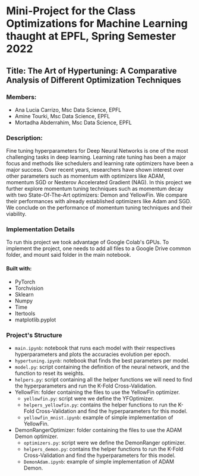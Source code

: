 # Mini-Project for the Class Optimizations for Machine Learning thaught at EPFL, Spring Semester 2022
## Title: The Art of Hypertuning: A Comparative Analysis of Different Optimization Techniques
### Members:
- Ana Lucia Carrizo, Msc Data Science, EPFL
- Amine Tourki, Msc Data Science, EPFL
- Mortadha Abderrahim, Msc Data Science, EPFL

### Description:
Fine tuning hyperparameters for Deep Neural Networks is one of the most challenging tasks in deep learning. Learning rate tuning has been a major focus and methods like schedulers and learning rate optimizers have been a major success. Over recent years, researchers have shown interest over other parameters such as momentum with optimizers like ADAM, momentum SGD or Nesterov Accelerated Gradient (NAG). In this project we further explore momentum tuning techniques such as momentum decay with two State-Of-The-Art optimizers: Demon and YellowFin. We compare their performances with already established optimizers like Adam and SGD. We conclude on the performance of momentum tuning techniques and their viability.

### Implementation Details
To run this project we took advantage of Google Colab's GPUs. To implement the project, one needs to add all files to a Google Drive common folder, and mount said folder in the main notebook. 
#### Built with:
- PyTorch
- Torchvision
- Sklearn
- Numpy
- Time
- Itertools
- matplotlib.pyplot

### Project's Structure
- `main.ipynb`: notebook that runs each model with their respectives hyperparameters and plots the accuracies evolution per epoch. 
- `hypertuning.ipynb`: notebook that finds the best parameters per model. 
- `model.py`: script containing the definition of the neural network, and the function to reset its weights. 
- `helpers.py`: script containing all the helper functions we will need to find the hyperparameters and run the K-Fold Cross-Validation.
- YellowFin: folder containing the files to use the YellowFin optimizer.
  - `yellowfin.py`: script were we define the YFOptimizer.
  - `helpers_yellowfin.py`: contains the helper functions to run the K-Fold Cross-Validation and find the hyperparameters for this model.
  - `yellowfin_mnist.ipynb`: example of simple implementation of YellowFin.
- DemonRangerOptimizer: folder containing the files to use the ADAM Demon optimizer.
  - `optimizers.py`: script were we define the DemonRanger optimizer.
  - `helpers_demon.py`: contains the helper functions to run the K-Fold Cross-Validation and find the hyperparameters for this model.
  - `DemonAdam.ipynb`: example of simple implementation of ADAM Demon.


